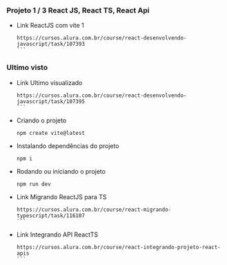 ### Projeto 1 / 3 React JS, React TS, React Api
* Link ReactJS com vite 1
    ````
    https://cursos.alura.com.br/course/react-desenvolvendo-javascript/task/107393
    ```
### Ultimo visto
* Link Ultimo visualizado
    ````
    https://cursos.alura.com.br/course/react-desenvolvendo-javascript/task/107395
    ```
* Criando o projeto
    ```
    npm create vite@latest
    ```
* Instalando dependências do projeto
    ```
    npm i
    ```
* Rodando ou iniciando o projeto
    ```
    npm run dev
    ```

* Link Migrando ReactJS para TS
    ````
    https://cursos.alura.com.br/course/react-migrando-typescript/task/116107
    ```

* Link Integrando API ReactTS
    ````
    https://cursos.alura.com.br/course/react-integrando-projeto-react-apis
    ```

